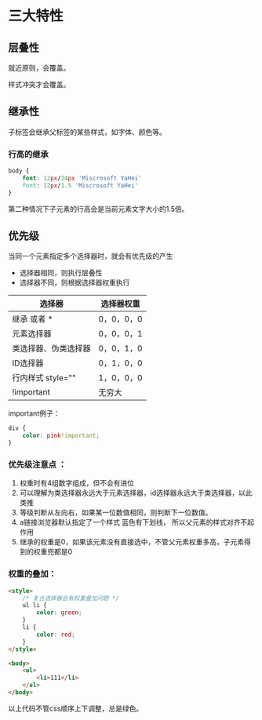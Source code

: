 # 三大特性

## 层叠性

就近原则，会覆盖。

样式冲突才会覆盖。

## 继承性

子标签会继承父标签的某些样式，如字体、颜色等。

### 行高的继承

```css
body {
   	font: 12px/24px 'Miscrosoft YaHei'
    font: 12px/1.5 'Miscrosoft YaHei'
}
```

第二种情况下子元素的行高会是当前元素文字大小的1.5倍。

## 优先级

当同一个元素指定多个选择器时，就会有优先级的产生

- 选择器相同，则执行层叠性
- 选择器不同，则根据选择器权重执行

| 选择器               | 选择器权重 |
| -------------------- | ---------- |
| 继承 或者 *          | 0，0，0，0 |
| 元素选择器           | 0，0，0，1 |
| 类选择器、伪类选择器 | 0，0，1，0 |
| ID选择器             | 0，1，0，0 |
| 行内样式 style=""    | 1，0，0，0 |
| !important           | 无穷大     |

important例子：

```css
div {
    color: pink!important;
}
```

### 优先级注意点 ：

1. 权重时有4组数字组成，但不会有进位
2. 可以理解为类选择器永远大于元素选择器，id选择器永远大于类选择器，以此类推
3. 等级判断从左向右，如果某一位数值相同，则判断下一位数值。
4. a链接浏览器默认指定了一个样式 蓝色有下划线， 所以父元素的样式对齐不起作用
5. 继承的权重是0，如果该元素没有直接选中，不管父元素权重多高，子元素得到的权重兜都是0

### 权重的叠加：

```html
<style>
    /* 复合选择器会有权重叠加问题 */
    ul li {
        color: green;
    }
    li {
        color: red;
    }
</style>

<body>
    <ul>
        <li>111</li>
    </ul>
</body>
```

以上代码不管css顺序上下调整，总是绿色。

